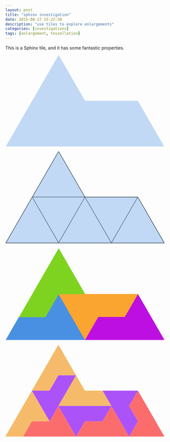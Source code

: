 ```yaml
---
layout: post
title: "sphinx investigation"
date: 2015-08-27 15:22:50
description: "use tiles to explore enlargements"
categories: [investigations]
tags: [enlargement, tessellation]
---
```


This is a Sphinx tile, and it has some fantastic properties.

<svg viewBox="0 0 350 202"><title>single tile</title><path d="M1.05 200.89L349 200.89 291.01 100.44 175.03 100.44 117.04 0 1.05 200.89Z"
fill-opacity="0.33" fill="#4990E2"/></svg>

<svg viewBox="0 0 350 202"><title>outline</title><path d="M1.05 200.89L349 200.89 291.01 100.44 175.03 100.44 117.04 0 1.05 200.89Z" stroke="#456" fill-opacity="0.33" fill="#4990E2"/><path d="M117.02 0L233 200.89" stroke="#456"/><path d="M291.01 100L349 200.45" stroke="#456"/><path d="M59 100L117 200.45" stroke="#456"/><path d="M117 0L1.01 200.89" stroke="#456"/><path d="M175 100L117.01 200.45" stroke="#456"/><path d="M291 100L233.01 200.45" stroke="#456"/><path d="M59.03 100L291 100" stroke="#456"/><path d="M1.05 201L349 201" stroke="#456"/></svg>

<svg viewBox="0 0 338 195"><title>4 tiles</title><path d="M337.5 194.94L281.24 97.5 253.1 146.22 196.84 146.22 168.71 194.94 337.5 194.94Z" fill="#BD0FE1"/><path d="M169.5 194.94L113.24 97.5 85.11 146.22 28.85 146.22 0.72 194.94 169.5 194.94Z" fill="#4990E2"/><path d="M168.97 194.94L197.1 146.22 253.36 146.22 281.5 97.5 112.71 97.5 168.97 194.94Z" fill="#FAA530"/><path d="M28.85 146.67L85.11 146.67 113.24 97.95 169.5 97.95 113.24 0.5 28.85 146.67Z" fill="#7ED321"/></svg>

<svg viewBox="0 0 511 296"><title>9 tiles</title><path d="M85.13 147.91L141.82 147.91 170.17 98.81 226.86 98.81 170.17 0.62 85.13 147.91Z" fill="#F5BB6A"/><path d="M141.82 246.1L85.13 147.91 141.82 147.91 170.17 98.81 226.86 98.81 141.82 246.1Z" fill="#AB52F9"/><path d="M170.17 197L141.82 246.1 85.13 246.1 56.79 295.19 226.86 295.19 170.17 197Z" fill="#FB6D6D"/><path d="M340.24 197L311.9 246.1 255.21 246.1 226.86 295.19 396.93 295.19 340.24 197Z" fill="#FB6D6D"/><path d="M0.1 295.19L56.79 295.19 85.13 246.1 141.82 246.1 85.13 147.91 0.1 295.19Z" fill="#F5BB6A"/><path d="M170.17 197L340.24 197 311.9 147.91 255.21 147.91 226.86 98.81 170.17 197Z" fill="#F5BB6A"/><path d="M311.9 246.1L255.21 246.1 226.86 295.19 170.17 197 340.24 197 311.9 246.1Z" fill="#AB52F9"/><path d="M396.93 295.19L425.28 246.1 396.93 197 425.28 147.91 311.9 147.91 396.93 295.19Z" fill="#AB52F9"/><path d="M396.93 197L425.28 246.1 396.93 295.19 510.32 295.19 425.28 147.91 396.93 197Z" fill="#FB6D6D"/></svg>